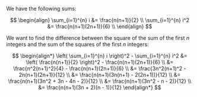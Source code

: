 We have the following sums:

$$
\begin{align}
\sum_{i=1}^{n} i &= \frac{n(n+1)}{2} \\
\sum_{i=1}^{n} i^2 &= \frac{n(n+1)(2n+1)}{6} \\
\end{align}
$$

We want to find the difference between the square of the sum of the first $n$ integers and the sum of the squares of the first $n$ integers:

$$
\begin{align*}
\left( \sum_{i=1}^{n} i \right)^2 - \sum_{i=1}^{n} i^2 &= \left( \frac{n(n+1)}{2} \right)^2 - \frac{n(n+1)(2n+1)}{6} \\
&= \frac{n^2(n+1)^2}{4} - \frac{n(n+1)(2n+1)}{6} \\
&= \frac{3n^2(n+1)^2 - 2n(n+1)(2n+1)}{12} \\
&= \frac{n(n+1)(3n(n+1) - 2(2n+1))}{12} \\
&= \frac{n(n+1)(3n^2 + 3n - 4n - 2)}{12} \\
&= \frac{n(n+1)(3n^2 - n - 2)}{12} \\
&= \frac{n(n+1)(3n + 2)(n - 1)}{12}
\end{align*}
$$